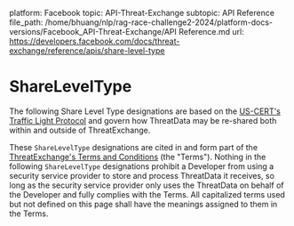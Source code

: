platform: Facebook
topic: API-Threat-Exchange
subtopic: API Reference
file_path: /home/bhuang/nlp/rag-race-challenge2-2024/platform-docs-versions/Facebook_API-Threat-Exchange/API Reference.md
url: https://developers.facebook.com/docs/threat-exchange/reference/apis/share-level-type

# ShareLevelType

The following Share Level Type designations are based on the [US-CERT's Traffic Light Protocol](https://l.facebook.com/l.php?u=https%3A%2F%2Fwww.us-cert.gov%2Ftlp%2F&h=AT2bFS7IoM4X7MzZTemIzqAZ7fFyX3E3gJLThYReMWzUIZpm7Jq7I0OxtkJx8mgkZxMGSToKAi5b_kwrp8DkcMk-QlXMSHHliZXem_hWBDHqb3VjGxOrd_SmNtDgDflCEgeXpY4rYO2U9ZwV) and govern how ThreatData may be re-shared both within and outside of ThreatExchange.

These `ShareLevelType` designations are cited in and form part of the [ThreatExchange's Terms and Conditions](https://www.facebook.com/legal/threatexchange_terms) (the "Terms"). Nothing in the following `ShareLevelType` designations prohibit a Developer from using a security service provider to store and process ThreatData it receives, so long as the security service provider only uses the ThreatData on behalf of the Developer and fully complies with the Terms. All capitalized terms used but not defined on this page shall have the meanings assigned to them in the Terms.